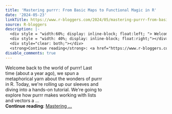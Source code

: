```yaml
---
title: 'Mastering purrr: From Basic Maps to Functional Magic in R'
date: '2024-05-23'
linkTitle: https://www.r-bloggers.com/2024/05/mastering-purrr-from-basic-maps-to-functional-magic-in-r/
source: R-bloggers
description: |-
  <div style = "width:60%; display: inline-block; float:left; "> Welcome back to the world of purrr! Last time (about a year ago), we spun a metaphorical yarn about the wonders of purrr in R. Today, we're rolling up our sleeves and diving into a hands-on tutorial. We're going to explore how purrr makes working with lists and vectors a ...</div>
  <div style = "width: 40%; display: inline-block; float:right;"></div>
  <div style="clear: both;"></div>
  <strong>Continue reading</strong>: <a href="https://www.r-bloggers.com/2024/05/mastering-purrr-from-basic-maps-to-functional-magic-in-r/">Mastering ...
disable_comments: true
---
```

<div style = "width:60%; display: inline-block; float:left; "> Welcome back to the world of purrr! Last time (about a year ago), we spun a metaphorical yarn about the wonders of purrr in R. Today, we're rolling up our sleeves and diving into a hands-on tutorial. We're going to explore how purrr makes working with lists and vectors a ...</div>
<div style = "width: 40%; display: inline-block; float:right;"></div>
<div style="clear: both;"></div>
<strong>Continue reading</strong>: <a href="https://www.r-bloggers.com/2024/05/mastering-purrr-from-basic-maps-to-functional-magic-in-r/">Mastering ...